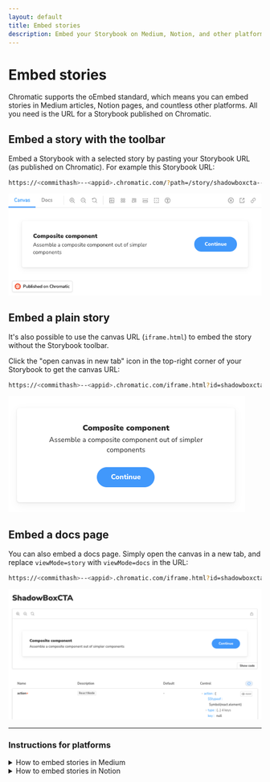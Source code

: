 ```yaml
---
layout: default
title: Embed stories
description: Embed your Storybook on Medium, Notion, and other platforms
---
```


# Embed stories

Chromatic supports the oEmbed standard, which means you can embed stories in Medium articles, Notion pages, and countless other platforms. All you need is the URL for a Storybook published on Chromatic.

## Embed a story with the toolbar

Embed a Storybook with a selected story by pasting your Storybook URL (as published on Chromatic). For example this Storybook URL:

```bash
https://<commithash>--<appid>.chromatic.com/?path=/story/shadowboxcta--default
```

![Full Storybook embed on Medium](img/medium-storybook-embed.png)

## Embed a plain story

It's also possible to use the canvas URL (`iframe.html`) to embed the story without the Storybook toolbar.

Click the "open canvas in new tab" icon in the top-right corner of your Storybook to get the canvas URL:

```bash
https://<commithash>--<appid>.chromatic.com/iframe.html?id=shadowboxcta--default&viewMode=story
```

![Plain canvas embed on Medium](img/medium-story-embed.png)

## Embed a docs page

You can also embed a docs page. Simply open the canvas in a new tab, and replace `viewMode=story` with `viewMode=docs` in the URL:

```bash
https://<commithash>--<appid>.chromatic.com/iframe.html?id=shadowboxcta--default&viewMode=docs
```

![Docs page embed on Medium](img/medium-docs-embed.png)

---

### Instructions for platforms

<details>

<summary>How to embed stories in Medium</summary>

Paste the Storybook URL into your Medium article, then press Enter. The embed will automatically resize to fit the height of your story.

While editing an article, Medium renders all embeds non-interactive. Once you publish, the embed will be interactive. [View live demo on Medium »](https://medium.com/@ghengeveld/embedding-storybook-on-medium-ce8a280c03ad)

</details>

<details>

<summary>How to embed stories in Notion</summary>

In your Notion doc type `/embed`, press Enter, then paste the Storybook URL as the embed link. You can manually resize the embed as needed.

![Notion embed command](img/notion-embed-command.png)

</details>
